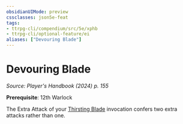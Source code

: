 ```yaml
---
obsidianUIMode: preview
cssclasses: json5e-feat
tags:
- ttrpg-cli/compendium/src/5e/xphb
- ttrpg-cli/optional-feature/ei
aliases: ["Devouring Blade"]
---
```

# Devouring Blade
*Source: Player's Handbook (2024) p. 155*  

**Prerequisite**: 12th Warlock

The Extra Attack of your [Thirsting Blade](3-Compendium/optional-features/thirsting-blade-xphb.md) invocation confers two extra attacks rather than one.